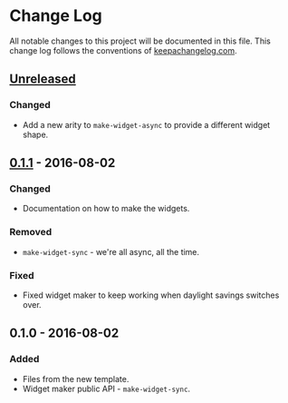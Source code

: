 # Change Log
All notable changes to this project will be documented in this file. This change log follows the conventions of [keepachangelog.com](http://keepachangelog.com/).

## [Unreleased]
### Changed
- Add a new arity to `make-widget-async` to provide a different widget shape.

## [0.1.1] - 2016-08-02
### Changed
- Documentation on how to make the widgets.

### Removed
- `make-widget-sync` - we're all async, all the time.

### Fixed
- Fixed widget maker to keep working when daylight savings switches over.

## 0.1.0 - 2016-08-02
### Added
- Files from the new template.
- Widget maker public API - `make-widget-sync`.

[Unreleased]: https://github.com/your-name/selenium-google-search/compare/0.1.1...HEAD
[0.1.1]: https://github.com/your-name/selenium-google-search/compare/0.1.0...0.1.1
